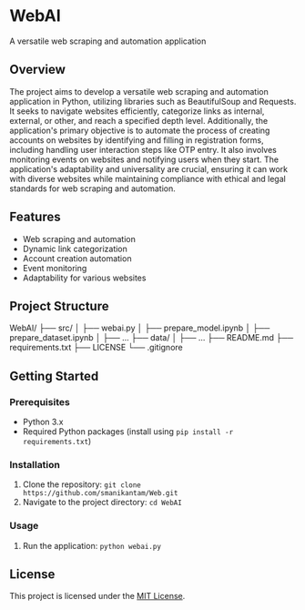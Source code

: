 # WebAI

A versatile web scraping and automation application

## Overview

The project aims to develop a versatile web scraping and automation application in Python, utilizing libraries such as BeautifulSoup and Requests. It seeks to navigate websites efficiently, categorize links as internal, external, or other, and reach a specified depth level. Additionally, the application's primary objective is to automate the process of creating accounts on websites by identifying and filling in registration forms, including handling user interaction steps like OTP entry. It also involves monitoring events on websites and notifying users when they start. The application's adaptability and universality are crucial, ensuring it can work with diverse websites while maintaining compliance with ethical and legal standards for web scraping and automation.

## Features

- Web scraping and automation
- Dynamic link categorization
- Account creation automation
- Event monitoring
- Adaptability for various websites

## Project Structure

WebAI/
├── src/
│ ├── webai.py
│ ├── prepare_model.ipynb
│ ├── prepare_dataset.ipynb
│ ├── ...
├── data/
│ ├── ...
├── README.md
├── requirements.txt
├── LICENSE
└── .gitignore


## Getting Started

### Prerequisites

- Python 3.x
- Required Python packages (install using `pip install -r requirements.txt`)

### Installation

1. Clone the repository: `git clone https://github.com/smanikantam/Web.git`
2. Navigate to the project directory: `cd WebAI`

### Usage

1. Run the application: `python webai.py`

## License

This project is licensed under the [MIT License](LICENSE).

